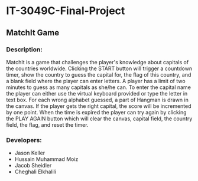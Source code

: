 # IT-3049C-Final-Project

## MatchIt Game

### Description:

 MatchIt is a game that challenges the player's 
 knowledge about capitals of the countries worldwide. 
 Clicking the START button will trigger a countdown
 timer, show the country to guess the capital for, the flag of this country, and a blank field where the 
 player can enter letters. A player has a limit of
 two minutes to guess as many capitals as she/he can.
 To enter the capital name the player can either use the virtual keyboard provided or type the letter in text box. For each wrong alphabet guessed, a part of Hangman is drawn in the canvas. If the player gets
 the right capital, the score will be incremented
 by one point. When the time is expired the player can
 try again by clicking the PLAY AGAIN button which 
 will clear the canvas, capital field, the country 
 field, the flag, and reset the timer. 

### Developers:

- Jason Keller
- Hussain Muhammad Moiz
- Jacob Sheidler
- Cheghali Elkhalili